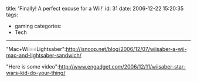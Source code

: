 title: 'Finally! A perfect excuse for a Wii!'
id: 31
date: 2006-12-22 15:20:35
tags:
  - gaming
categories:
  - Tech
---

"Mac+Wii==Lightsaber":http://isnoop.net/blog/2006/12/07/wiisaber-a-wii-mac-and-lightsaber-sandwich/

"Here is some video":http://www.engadget.com/2006/12/11/wiisaber-star-wars-kid-do-your-thing/
